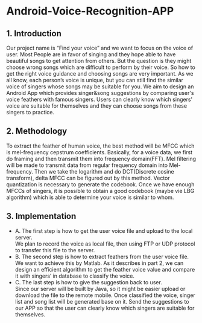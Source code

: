 # Android-Voice-Recognition-APP

## 1. Introduction

Our project name is “Find your voice” and we want to focus on the voice of user. Most People are in favor of singing and they hope able to have beautiful songs to get attention from others. But the question is they might choose wrong songs which are difficult to perform by their voice. So how to get the right voice guidance and choosing songs are very important. As we all know, each person’s voice is unique, but you can still find the similar voice of singers whose songs may be suitable for you. We aim to design an Android App which provides singer&song suggestions by comparing user's voice feathers with famous singers. Users can clearly know which singers' voice are suitable for themselves and they can choose songs from these singers to practice.
## 2. Methodology

To extract the feather of human voice, the best method will be MFCC which is mel-frequency cepstrum coefficients. Basically, for a voice data, we first do framing and then transmit them into frequency domain(FFT). Mel filtering will be made to transmit data from regular frequency domain into Mel-frequency. Then we take the logarithm and do DCT(Discrete cosine transform), delta MFCC can be figured out by this method. Vector quantization is necessary to generate the codebook. Once we have enough MFCCs of singers, it is possible to obtain a good codebook (maybe vie LBG algorithm) which is able to determine your voice is similar to whom.
## 3. Implementation

* A. The first step is how to get the user voice file and upload to the local server. <br>
    We plan to record the voice as local file, then using FTP or UDP protocol to transfer this file to the server. <br>
* B. The second step is how to extract feathers from the user voice file. <br>
    We want to achieve this by Matlab. As it describes in part 2, we can design an efficient algorithm to get the feather voice value and compare it with singers’ in database to classify the voice. <br>
* C. The last step is how to give the suggestion back to user. <br>
    Since our server will be built by Java, so it might be easier upload or download the file to the remote mobile. Once classified the voice, singer list and song list will be generated base on it. Send the suggestions to our APP so that the user can clearly know which singers are suitable for themselves.

